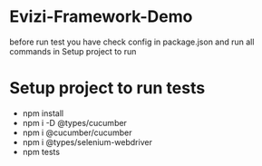 # Evizi-Framework-Demo

before run test you have check config in package.json and run all commands in Setup project to run

# Setup project to run tests

- npm install
- npm i -D @types/cucumber
- npm i @cucumber/cucumber
- npm i @types/selenium-webdriver
- npm tests
